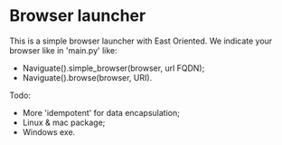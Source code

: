 # Browser launcher

This is a simple browser launcher with East Oriented. We indicate your browser like in 'main.py' like:


* Naviguate().simple_browser(browser, url FQDN);
* Naviguate().browse(browser, URI).

Todo: 

* More 'idempotent' for data encapsulation;
* Linux & mac package;
* Windows exe.
